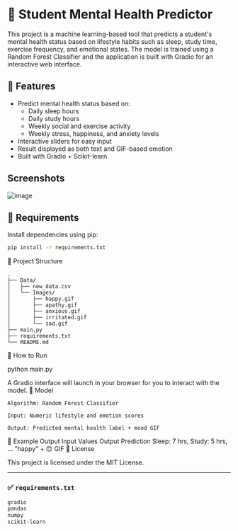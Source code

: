 # 🧠 Student Mental Health Predictor

This project is a machine learning-based tool that predicts a student's mental health status based on lifestyle habits such as sleep, study time, exercise frequency, and emotional states. The model is trained using a Random Forest Classifier and the application is built with Gradio for an interactive web interface.

## 🚀 Features

- Predict mental health status based on:
  - Daily sleep hours
  - Daily study hours
  - Weekly social and exercise activity
  - Weekly stress, happiness, and anxiety levels
- Interactive sliders for easy input
- Result displayed as both text and GIF-based emotion
- Built with Gradio + Scikit-learn
## Screenshots

![image](https://github.com/user-attachments/assets/6a94c294-7a23-41c6-a8c7-ad44201cb511)

## 🧰 Requirements

Install dependencies using pip:

```bash
pip install -r requirements.txt
```

📁 Project Structure
```
.
├── Data/
│   ├── new_data.csv
│   └── Images/
│       ├── happy.gif
│       ├── apathy.gif
│       ├── anxious.gif
│       ├── irritated.gif
│       └── sad.gif
├── main.py
├── requirements.txt
└── README.md
```

🏁 How to Run

python main.py

A Gradio interface will launch in your browser for you to interact with the model.
🧠 Model

    Algorithm: Random Forest Classifier

    Input: Numeric lifestyle and emotion scores

    Output: Predicted mental health label + mood GIF

📸 Example Output
Input Values	Output Prediction
Sleep: 7 hrs, Study: 5 hrs, ...	"happy" + 😊 GIF
📜 License

This project is licensed under the MIT License.


---

### ✅ `requirements.txt`

```txt
gradio
pandas
numpy
scikit-learn
